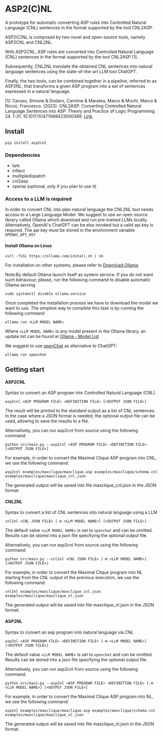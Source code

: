 # ASP2(C)NL 

A prototype for automatic converting ASP rules into Controlled Natural Language (CNL) 
sentences in the format supported by the tool CNL2ASP.

ASP2(C)NL is composed by two novel and open-source tools, namely ASP2CNL and CNL2NL.

With ASP2CNL, ASP rules are converted into Controlled Natural Language (CNL) sentences in
the format supported by the tool CNL2ASP [1].

Subsequently, CNL2NL translate the obtained CNL sentences into natural language sentences 
using the state-of-the-art LLM tool ChatGPT. 

Finally, the two tools, can be combined together in a pipeline, referred to as ASP2NL, 
that transforms a given ASP program into a set of sentences expressed in a natural language.

[1]: Caruso, Simone & Dodaro, Carmine & Maratea, Marco & Mochi, Marco & 
 		Riccio, Francesco. (2023). CNL2ASP: Converting Controlled Natural Language Sentences into ASP. 
 		Theory and Practice of Logic Programming. 24. 1-31. 10.1017/S1471068423000388. [Link](https://www.cambridge.org/core/journals/theory-and-practice-of-logic-programming/article/cnl2asp-converting-controlled-natural-language-sentences-into-asp/AF5901FADC579E49C583CFD5A10C0192).


## Install
`pip install asp2cnl`

### Dependencies
- lark
- inflect
- multipledispatch
- cnl2asp
- openai (optional, only if you plan to use it)

### Access to a LLM  is required

In order to convert CNL into plan natural language the CNL2NL tool needs access to a Large Language Model. 
We suggest to use an open source library called Ollama which download and run pre-trained LLMs locally. 
Alternatively, OpenAI's ChatGPT can be also invoked but a valid api key is required. The api key must be stored in the environment variable `OPENAI_API_KEY`

#### Install Ollama on Linux

```
curl -fsSL https://ollama.com/install.sh | sh
```

For installation on other systems, please refer to [Download Ollama](https://ollama.com/download)

Note:By default Ollama launch itself as system service. If you do not want such behaviour, please, run the following command to disable automatic Ollama serving 
```
sudo systemctl disable ollama.service
```

Once completed the installation process we have to download the model we want to use.
The simplest way to complete this task is by running the following command  

```
ollama run <LLM MODEL NAME>
```
Where `<LLM MODEL NAME>` is any model present in the Ollama library, an update list can be found at [Ollama - Model List](https://ollama.com/library) 

We suggest to use [openChat](https://ollama.com/library/openchat) as alternative to ChatGPT:

```
ollama run openchat
```


## Getting start

#### ASP2CNL

Syntax to convert an ASP program into Controlled Natural Language (CNL).

``` 
asp2cnl <ASP PROGRAM FILE> <DEFINITION FILE> [<OUTPUT JSON FILE>]
```

The result will be printed to the standard output as a list of CNL sentences. In the case where 
a JSON format is needed, the optional output file can be used, allowing to save the results to a file. 

Alternatively, you can run asp2cnl from source using the following command:
```
python src/main.py --asp2cnl <ASP PROGRAM FILE> <DEFINITION FILE> [<OUTPUT JSON FILE>]
```

For example, in order to convert the Maximal Clique ASP program into CNL, we use the following command:
```
asp2cnl examples/maxclique/maxclique.asp examples/maxclique/schema.cnl examples/maxclique/maxclique_cnl.json
```
The generated output will be saved into file maxclique_cnl.json in the JSON format.

#### CNL2NL

Syntax to convert a list of CNL sentences into natural language using a LLM

```
cnl2nl <CNL JSON FILE> [-m <LLM MODEL NAME>] [<OUTPUT JSON FILE>]
```

The default value `<LLM MODEL NAME>` is set to  `openchat` and can be omitted. 
Results can be stored into a json file specifying the optional output file.

Alternatively, you can run asp2cnl from source using the following command:
```
python src/main.py --cnl2nl <CNL JSON FILE> [-m <LLM MODEL NAME>] [<OUTPUT JSON FILE>]
```

For example, in order to convert the Maximal Clique program into NL starting from the CNL output of the previous execution, 
we use the following command:
```
cnl2nl examples/maxclique/maxclique_cnl.json examples/maxclique/maxclique_nl.json
```
The generated output will be saved into file maxclique_nl.json in the JSON format.

#### ASP2NL

Syntax to convert an asp program into natural language via CNL

```
asp2nl <ASP PROGRAM FILE> <DEFINITION FILE> [-m <LLM MODEL NAME>] [<OUTPUT JSON FILE>]
```

The default value `<LLM MODEL NAME>` is set to  `openchat` and can be omitted. 
Results can be stored into a json file specifying the optional output file.

Alternatively, you can run asp2cnl from source using the following command:
```
python src/main.py --asp2nl <ASP PROGRAM FILE> <DEFINITION FILE> [-m <LLM MODEL NAME>] [<OUTPUT JSON FILE>]
```

For example, in order to convert the Maximal Clique ASP program into NL, we use the following command:
```
asp2nl examples/maxclique/maxclique.asp examples/maxclique/schema.cnl examples/maxclique/maxclique_nl.json
```
The generated output will be saved into file maxclique_nl.json in the JSON format.